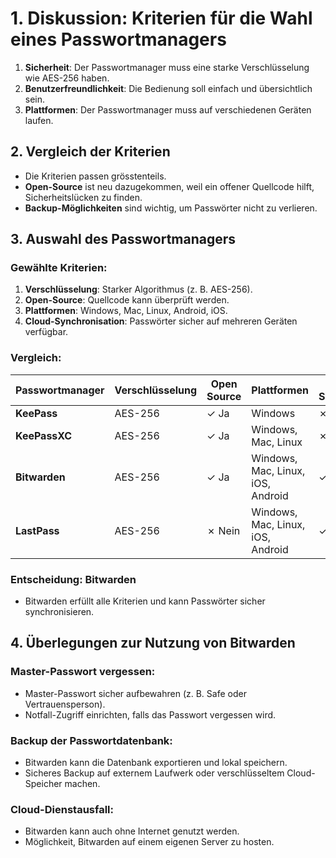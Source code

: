# **1. Diskussion: Kriterien für die Wahl eines Passwortmanagers**  
1. **Sicherheit**: Der Passwortmanager muss eine starke Verschlüsselung wie AES-256 haben.  
2. **Benutzerfreundlichkeit**: Die Bedienung soll einfach und übersichtlich sein.  
3. **Plattformen**: Der Passwortmanager muss auf verschiedenen Geräten laufen.  

## **2. Vergleich der Kriterien**  
- Die Kriterien passen grösstenteils.  
- **Open-Source** ist neu dazugekommen, weil ein offener Quellcode hilft, Sicherheitslücken zu finden.  
- **Backup-Möglichkeiten** sind wichtig, um Passwörter nicht zu verlieren.  

## **3. Auswahl des Passwortmanagers**  
### **Gewählte Kriterien:**  
1. **Verschlüsselung**: Starker Algorithmus (z. B. AES-256).  
2. **Open-Source**: Quellcode kann überprüft werden.  
3. **Plattformen**: Windows, Mac, Linux, Android, iOS.  
4. **Cloud-Synchronisation**: Passwörter sicher auf mehreren Geräten verfügbar.  

### **Vergleich:**  

| Passwortmanager | Verschlüsselung  | Open Source | Plattformen                       | Cloud-Synchronisation  | Offline-Nutzung |
|----------------|-----------------|-------------|-----------------------------------|------------------------|----------------|
| **KeePass**    | AES-256         | ✓ Ja        | Windows                           | ✗ Nein                 | ✓ Ja           |
| **KeePassXC**  | AES-256         | ✓ Ja        | Windows, Mac, Linux               | ✗ Nein                 | ✓ Ja           |
| **Bitwarden**  | AES-256         | ✓ Ja        | Windows, Mac, Linux, iOS, Android | ✓ Ja                   | ✓ Ja (lokal)   |
| **LastPass**   | AES-256         | ✗ Nein      | Windows, Mac, Linux, iOS, Android | ✓ Ja                   | ✗ Nein        |

### **Entscheidung: Bitwarden**  
- Bitwarden erfüllt alle Kriterien und kann Passwörter sicher synchronisieren.  

## **4. Überlegungen zur Nutzung von Bitwarden**  
### **Master-Passwort vergessen:**  
- Master-Passwort sicher aufbewahren (z. B. Safe oder Vertrauensperson).  
- Notfall-Zugriff einrichten, falls das Passwort vergessen wird.  

### **Backup der Passwortdatenbank:**  
- Bitwarden kann die Datenbank exportieren und lokal speichern.  
- Sicheres Backup auf externem Laufwerk oder verschlüsseltem Cloud-Speicher machen.  

### **Cloud-Dienstausfall:**  
- Bitwarden kann auch ohne Internet genutzt werden.  
- Möglichkeit, Bitwarden auf einem eigenen Server zu hosten.  
